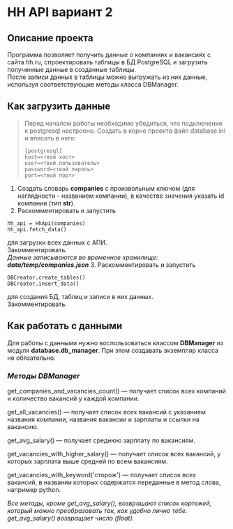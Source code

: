 # HH API вариант 2

## Описание проекта

Программа позволяет получить данные о компаниях и вакансиях с сайта hh.ru, спроектировать таблицы в БД PostgreSQL и загрузить полученные данные в созданные таблицы.<br />
После записи данных в таблицы можно выгружать из них данные, используя соответствующие методы класса DBManager.

## Как загрузить данные

> Перед началом работы необходимо убедиться, что подключение к postgresql настроено.
> Создать в корне проекта файл database.ini и вписать в него:
> ```commandline
> [postgresql]
> host=<твой хост>
> user=<твой пользователь>
> password=<твой пароль>
> port=<твой порт>
> ```

1. Создать словарь **companies** с произвольным ключом (для наглядности - названием компании), в качестве значения указать id компании (тип **str**).
2. Раскомментировать и запустить
```commandline
hh_api = HhApi(companies)
hh_api.fetch_data()
```
для загрузки всех данных c АПИ.<br />
Закомментировать.<br />
_Данные записываются во временное хранилище: **data/temp/companies.json**_
3. Раскомментировать и запустить
```commandline
DBCreator.create_tables()
DBCreator.insert_data()
```
для создания БД, таблиц и записи в них данных.<br />
Закомментировать.

## Как работать с данными

Для работы с данными нужно воспользоваться классом **DBManager** из модуля **database.db_manager**.
При этом создавать экземпляр класса не обязательно.<br />

### _Методы DBManager_
get_companies_and_vacancies_count()
 — получает список всех компаний и количество вакансий у каждой компании.
 
get_all_vacancies()
 — получает список всех вакансий с указанием названия компании, названия вакансии и зарплаты и ссылки на вакансию.
 
get_avg_salary()
 — получает среднюю зарплату по вакансиям.
 
get_vacancies_with_higher_salary()
 — получает список всех вакансий, у которых зарплата выше средней по всем вакансиям.
 
get_vacancies_with_keyword('сторож')
 — получает список всех вакансий, в названии которых содержатся переданные в метод слова, например python.

_Все методы, кроме get_avg_salary(), возвращают список кортежей, который можно преобразовать так, как удобно лично тебе.
get_avg_salary() возвращает число (float)._